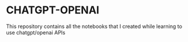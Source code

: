# CHATGPT-OPENAI

This repository contains all the notebooks that I created while learning to use chatgpt/openai APIs
